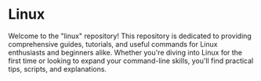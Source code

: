 # Linux
Welcome to the "linux" repository! This repository is dedicated to providing comprehensive guides, tutorials, and useful commands for Linux enthusiasts and beginners alike. Whether you're diving into Linux for the first time or looking to expand your command-line skills, you'll find practical tips, scripts, and explanations.
